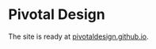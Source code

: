 Pivotal Design
==================

The site is ready at [pivotaldesign.github.io][1].







[1]: https://pivotaldesign.github.io/